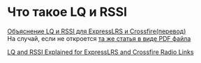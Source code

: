 # Что такое LQ и RSSI
[Объяснение LQ и RSSI для ExpressLRS и Crossfire(перевод)](https://artline.ua/blogs/obyasnenie-lq-i-rssi-dlya-expresslrs-i-crossfire)   
На случай, если не откроется [та же статья в виде PDF файла](Объяснение_LQ_и_RSSI.pdf)

[LQ and RSSI Explained for ExpressLRS and Crossfire Radio Links](https://oscarliang.com/lq-rssi/)